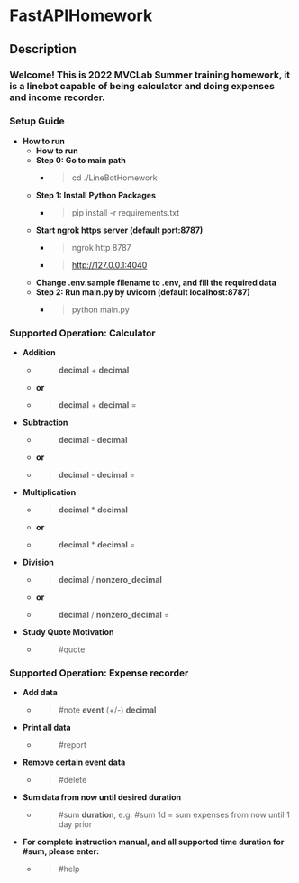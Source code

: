 # FastAPIHomework

## Description
### Welcome! This is 2022 MVCLab Summer training homework, it is a linebot capable of being calculator and doing expenses and income recorder.

### Setup Guide
* **How to run**
    * **How to run**
    * **Step 0: Go to main path**
        * > cd ./LineBotHomework
    * **Step 1: Install Python Packages**
        * > pip install -r requirements.txt
    * **Start ngrok https server (default port:8787)**
        * > ngrok http 8787
        * > http://127.0.0.1:4040
    * **Change .env.sample filename to .env, and fill the required data**
    * **Step 2: Run main.py by uvicorn (default localhost:8787)**
        * > python main.py
### Supported Operation: Calculator
* **Addition**
    * > __decimal__ + __decimal__ 
    * **or** 
    * > __decimal__ + __decimal__ =
* **Subtraction**
    * > __decimal__ - __decimal__ 
    * **or** 
    * > __decimal__ - __decimal__ =
* **Multiplication**
    * > __decimal__ * __decimal__ 
    * **or** 
    * > __decimal__ * __decimal__ =
* **Division**
    * > __decimal__ / __nonzero_decimal__ 
    * **or** 
    * > __decimal__ / __nonzero_decimal__ =
* **Study Quote Motivation**
    * > #quote


### Supported Operation: Expense recorder
* **Add data**
    * > #note __event__ (+/-) __decimal__
* **Print all data**
    * > #report
* **Remove certain event data**
    * > #delete
* **Sum data from now until desired duration**
    * > #sum __duration__, e.g. #sum 1d = sum expenses from now until 1 day prior
* **For complete instruction manual, and all  supported time duration for #sum, please enter:**
    * > #help

